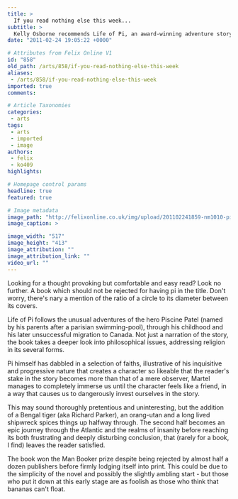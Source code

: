 ```yaml
---
title: >
  If you read nothing else this week...
subtitle: >
  Kelly Osborne recommends Life of Pi, an award-winning adventure story by Yann Martel, which explores spirituality alone on a boat with a tiger
date: "2011-02-24 19:05:22 +0000"

# Attributes from Felix Online V1
id: "858"
old_path: /arts/858/if-you-read-nothing-else-this-week
aliases:
 - /arts/858/if-you-read-nothing-else-this-week
imported: true
comments:

# Article Taxonomies
categories:
 - arts
tags:
 - arts
 - imported
 - image
authors:
 - felix
 - ko409
highlights:

# Homepage control params
headline: true
featured: true

# Image metadata
image_path: "http://felixonline.co.uk/img/upload/201102241859-nm1010-pipipipi.jpg"
image_caption: >

image_width: "517"
image_height: "413"
image_attribution: ""
image_attribution_link: ""
video_url: ""
---
```


Looking for a thought provoking but comfortable and easy read? Look no further. A book which should not be rejected for having pi in the title. Don't worry, there's nary a mention of the ratio of a circle to its diameter between its covers.

Life of Pi follows the unusual adventures of the hero Piscine Patel (named by his parents after a parisian swimming-pool), through his childhood and his later unsuccessful migration to Canada. Not just a narration of the story, the book takes a deeper look into philosophical issues, addressing religion in its several forms.

Pi himself has dabbled in a selection of faiths, illustrative of his inquisitive and progressive nature that creates a character so likeable that the reader's stake in the story becomes more than that of a mere observer, Martel manages to completely immerse us until the character feels like a friend, in a way that causes us to dangerously invest ourselves in the story.

This may sound thoroughly pretentious and uninteresting, but the addition of a Bengal tiger (aka Richard Parker), an orang-utan and a long lived shipwreck spices things up halfway through. The second half becomes an epic journey through the Atlantic and the realms of insanity before reaching its both frustrating and deeply disturbing conclusion, that (rarely for a book, I find) leaves the reader satisfied.

The book won the Man Booker prize despite being rejected by almost half a dozen publishers before firmly lodging itself into print. This could be due to the simplicity of the novel and possibly the slightly ambling start - but those who put it down at this early stage are as foolish as those who think that bananas can't float.
